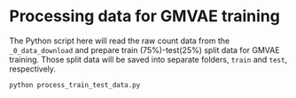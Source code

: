 # Processing data for GMVAE training
The Python script here will read the raw count data from the `_0_data_download` and prepare train (75%)-test(25%) split data for GMVAE training. Those split data will be saved into separate folders, `train` and `test`, respectively.
```
python process_train_test_data.py
```
